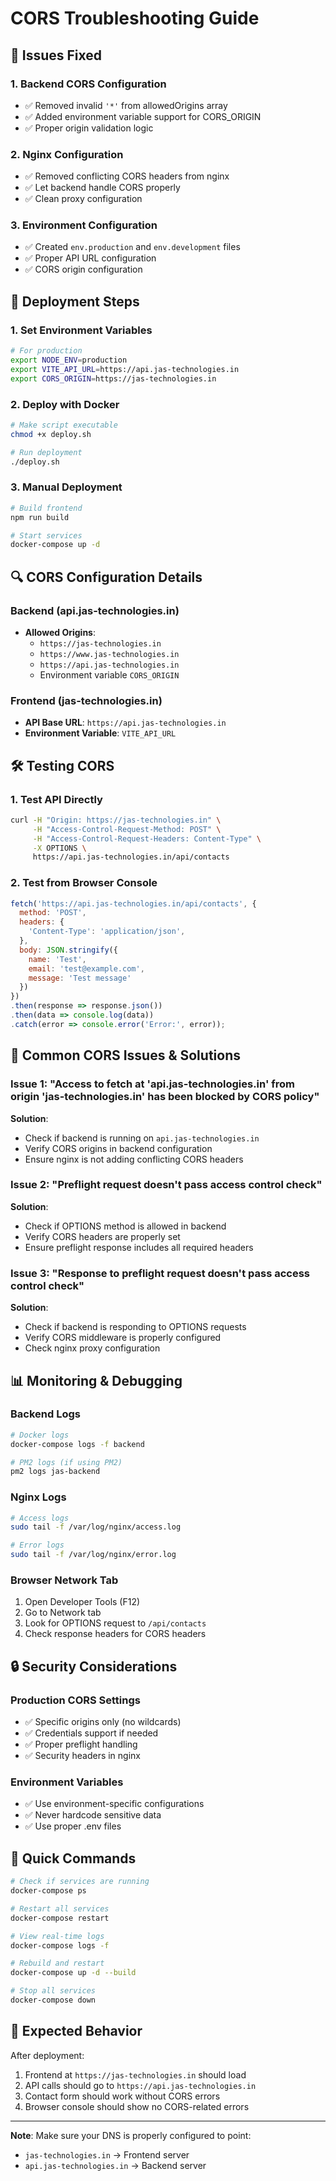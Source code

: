 # CORS Troubleshooting Guide

## 🔧 **Issues Fixed**

### 1. **Backend CORS Configuration**
- ✅ Removed invalid `'*'` from allowedOrigins array
- ✅ Added environment variable support for CORS_ORIGIN
- ✅ Proper origin validation logic

### 2. **Nginx Configuration**
- ✅ Removed conflicting CORS headers from nginx
- ✅ Let backend handle CORS properly
- ✅ Clean proxy configuration

### 3. **Environment Configuration**
- ✅ Created `env.production` and `env.development` files
- ✅ Proper API URL configuration
- ✅ CORS origin configuration

## 🚀 **Deployment Steps**

### **1. Set Environment Variables**
```bash
# For production
export NODE_ENV=production
export VITE_API_URL=https://api.jas-technologies.in
export CORS_ORIGIN=https://jas-technologies.in
```

### **2. Deploy with Docker**
```bash
# Make script executable
chmod +x deploy.sh

# Run deployment
./deploy.sh
```

### **3. Manual Deployment**
```bash
# Build frontend
npm run build

# Start services
docker-compose up -d
```

## 🔍 **CORS Configuration Details**

### **Backend (api.jas-technologies.in)**
- **Allowed Origins**: 
  - `https://jas-technologies.in`
  - `https://www.jas-technologies.in`
  - `https://api.jas-technologies.in`
  - Environment variable `CORS_ORIGIN`

### **Frontend (jas-technologies.in)**
- **API Base URL**: `https://api.jas-technologies.in`
- **Environment Variable**: `VITE_API_URL`

## 🛠️ **Testing CORS**

### **1. Test API Directly**
```bash
curl -H "Origin: https://jas-technologies.in" \
     -H "Access-Control-Request-Method: POST" \
     -H "Access-Control-Request-Headers: Content-Type" \
     -X OPTIONS \
     https://api.jas-technologies.in/api/contacts
```

### **2. Test from Browser Console**
```javascript
fetch('https://api.jas-technologies.in/api/contacts', {
  method: 'POST',
  headers: {
    'Content-Type': 'application/json',
  },
  body: JSON.stringify({
    name: 'Test',
    email: 'test@example.com',
    message: 'Test message'
  })
})
.then(response => response.json())
.then(data => console.log(data))
.catch(error => console.error('Error:', error));
```

## 🐛 **Common CORS Issues & Solutions**

### **Issue 1: "Access to fetch at 'api.jas-technologies.in' from origin 'jas-technologies.in' has been blocked by CORS policy"**

**Solution**: 
- Check if backend is running on `api.jas-technologies.in`
- Verify CORS origins in backend configuration
- Ensure nginx is not adding conflicting CORS headers

### **Issue 2: "Preflight request doesn't pass access control check"**

**Solution**:
- Check if OPTIONS method is allowed in backend
- Verify CORS headers are properly set
- Ensure preflight response includes all required headers

### **Issue 3: "Response to preflight request doesn't pass access control check"**

**Solution**:
- Check if backend is responding to OPTIONS requests
- Verify CORS middleware is properly configured
- Check nginx proxy configuration

## 📊 **Monitoring & Debugging**

### **Backend Logs**
```bash
# Docker logs
docker-compose logs -f backend

# PM2 logs (if using PM2)
pm2 logs jas-backend
```

### **Nginx Logs**
```bash
# Access logs
sudo tail -f /var/log/nginx/access.log

# Error logs
sudo tail -f /var/log/nginx/error.log
```

### **Browser Network Tab**
1. Open Developer Tools (F12)
2. Go to Network tab
3. Look for OPTIONS request to `/api/contacts`
4. Check response headers for CORS headers

## 🔒 **Security Considerations**

### **Production CORS Settings**
- ✅ Specific origins only (no wildcards)
- ✅ Credentials support if needed
- ✅ Proper preflight handling
- ✅ Security headers in nginx

### **Environment Variables**
- ✅ Use environment-specific configurations
- ✅ Never hardcode sensitive data
- ✅ Use proper .env files

## 📝 **Quick Commands**

```bash
# Check if services are running
docker-compose ps

# Restart all services
docker-compose restart

# View real-time logs
docker-compose logs -f

# Rebuild and restart
docker-compose up -d --build

# Stop all services
docker-compose down
```

## 🎯 **Expected Behavior**

After deployment:
1. Frontend at `https://jas-technologies.in` should load
2. API calls should go to `https://api.jas-technologies.in`
3. Contact form should work without CORS errors
4. Browser console should show no CORS-related errors

---

**Note**: Make sure your DNS is properly configured to point:
- `jas-technologies.in` → Frontend server
- `api.jas-technologies.in` → Backend server
